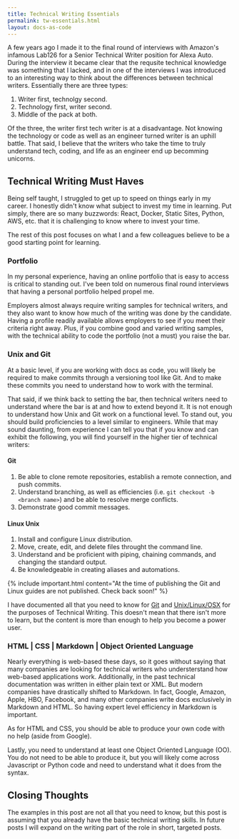 ```yaml
---
title: Technical Writing Essentials
permalink: tw-essentials.html
layout: docs-as-code
---
```


A few years ago I made it to the final round of interviews with Amazon's infamous Lab126 for a Senior Technical Writer position for Alexa Auto. During the interview it became clear that the requsite technical knowledge was something that I lacked, and in one of the interviews I was introduced to an interesting way to think about the differences between technical writers. Essentially there are three types:

1. Writer first, technolgy second.
2. Technology first, writer second.
3. Middle of the pack at both. 

Of the three, the writer first tech writer is at a disadvantage. Not knowing the technology or code as well as an engineer turned writer is an uphill battle. That said, I believe that the writers who take the time to truly understand tech, coding, and life as an engineer end up becomming unicorns.

## Technical Writing Must Haves

Being self taught, I struggled to get up to speed on things early in my career. I honestly didn't know what subject to invest my time in learning. Put simply, there are so many buzzwords: React, Docker, Static Sites, Python, AWS, etc. that it is challenging to know where to invest your time. 

The rest of this post focuses on what I and a few colleagues believe to be a good starting point for learning. 

### Portfolio

In my personal experience, having an online portfolio that is easy to access is critical to standing out. I've been told on numerous final round interviews that having a personal portfolio helped propel me. 

Employers almost always require writing samples for technical writers, and they also want to know how much of the writing was done by the candidate. Having a profile readily available allows employers to see if you meet their criteria right away. Plus, if you combine good and varied writing samples, with the technical ability to code the portfolio (not a must) you raise the bar.

### Unix and Git

At a basic level, if you are working with docs as code, you will likely be required to make commits through a versioning tool like Git. And to make these commits you need to understand how to work with the terminal.

That said, if we think back to setting the bar, then technical writers need to understand where the bar is at and how to extend beyond it. It is not enough to understand how Unix and Git work on a functional level. To stand out, you should build proficiencies to a level similar to engineers. While that may sound daunting, from experience I can tell you that if you know and can exhibit the following, you will find yourself in the higher tier of technical writers:

#### Git

1. Be able to clone remote repositories, establish a remote connection, and push commits.
2. Understand branching, as well as efficiencies (i.e. `git checkout -b <branch name>`) and be able to resolve merge conflicts.
3. Demonstrate good commit messages.

#### Linux Unix

1. Install and configure Linux distribution.
2. Move, create, edit, and delete files throught the command line.
3. Understand and be proficient with piping, chaining commands, and changing the standard output.
4. Be knowledgeable in creating aliases and automations.

{% include important.html content="At the time of publishing the Git and Linux guides are not published. Check back soon!" %}

I have documented all that you need to know for [Git](/tech-blog.html#git-collection) and [Unix/Linux/OSX](/tech-blog.html#linux-osx-collection-coming-soon) for the purposes of Technical Writing. This doesn't mean that there isn't more to learn, but the content is more than enough to help you become a power user.

### HTML | CSS | Markdown | Object Oriented Language

Nearly everything is web-based these days, so it goes without saying that many companies are looking for technical writers who understerstand how web-based applications work. Additionally, in the past technical documentation was written in either plain text or XML. But modern companies have drastically shifted to Markdown. In fact, Google, Amazon, Apple, HBO, Facebook, and many other companies write docs exclusively in Markdown and HTML. So having expert level efficiency in Markdown is important. 

As for HTML and CSS, you should be able to produce your own code with no help (aside from Google). 

Lastly, you need to understand at least one Object Oriented Language (OO). You do not need to be able to produce it, but you will likely come across Javascript or Python code and need to understand what it does from the syntax. 

## Closing Thoughts

The examples in this post are not all that you need to know, but this post is assuming that you already have the basic technical writing skills. In future posts I will expand on the writing part of the role in short, targeted posts.
